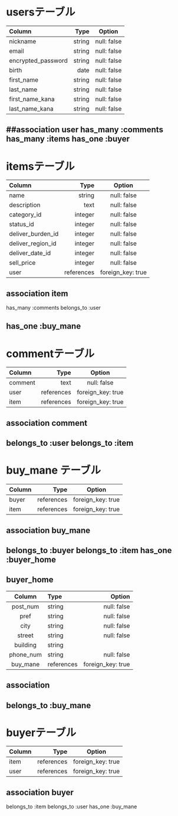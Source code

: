 # usersテーブル
| Column                    | Type        | Option            |
|:--------------------------|------------:|:-----------------:|
| nickname                  | string      | null: false       |
| email                     | string      | null: false       |
| encrypted_password        | string      | null: false       |
| birth                     | date        | null: false       |
| first_name                | string      | null: false       |
| last_name                 | string      | null: false       |
| first_name_kana           | string      | null: false       |
| last_name_kana            | string      | null: false       |
<!-- 新規登録のときはすべて同じテーブルに保存される -->
<!-- deviseのでの実装なのでdeviseが予め用意しているencrypted_passwordにする -->
<!-- 誕生日カラムはdate型で用意したほうが簡単。dateは年月日を１つで指定して取得できるから -->

##association user
has_many :comments
has_many :items
has_one :buyer
------------------------------------------------------

# itemsテーブル
| Column              | Type        | Option            |
|:--------------------|------------:|:-----------------:|
| name                | string      | null: false       |
| description         | text        | null: false       |
| category_id         | integer     | null: false       | 
| status_id           | integer     | null: false       |
| deliver_burden_id   | integer     | null: false       |
| deliver_region_id   | integer     | null: false       |
| deliver_date_id     | integer     | null: false       |
| sell_price          | integer     | null: false       |
| user                | references  | foreign_key: true |
<!-- アクティブハッシュを使うから_idをつけている -->
<!-- imageカラムは削除アクティブストレージ使うから -->
<!-- references型で描くときはカラム名の_idは不要 -->

## association item
has_many :comments
belongs_to :user

has_one :buy_mane
---------------------------------------------------------------



# commentテーブル
| Column     | Type        | Option           |
|:-----------|------------:|:----------------:|
| comment    | text        | null: false      |
| user       | references  | foreign_key: true|
| item       | references  | foreign_key: true|

<!-- references型で記述するときは_idは不要 -->

## association comment
belongs_to :user
belongs_to :item
----------------------------------------------------------

# buy_mane テーブル
| Column     | Type        | Option           |
|:-----------|------------:|:----------------:|
| buyer      | references  | foreign_key: true|
| item       | references  | foreign_key: true|

<!-- references型で記述するときは_idは不要 -->

## association buy_mane
belongs_to :buyer
belongs_to :item
has_one :buyer_home
----------------------------------------------------------

## buyer_home
| Column                   | Type                    | Option                  |
|:------------------------:|:------------------------|------------------------:|
| post_num                 | string                  | null: false             |
| pref                     | string                  | null: false             |
| city                     | string                  | null: false             |
| street                   | string                  | null: false             |
| building                 | string                  |                         |
| phone_num                | string                  | null: false             |
| buy_mane                 | references              | foreign_key: true       |

<!-- buyer_homeにbuy_maneの外部キーを参照するカラム必要 -->
<!-- post_numはハイフンが必要なことを考慮してstring型にする -->
<!-- phone_numは数字の文字列として実装するためstring型で実装 -->
## association
 
 belongs_to :buy_mane 
-------------------------------------------------------------- 



# buyerテーブル
| Column          | Type                    | Option                  |
|:----------------|------------------------:|:-----------------------:|
| item            | references              | foreign_key: true       |
| user            | references              | foreign_key: true       |
<!-- クレカの情報はセキュリティ観点から直接データベースに保存しない -->
<!-- references型で記述するときは_idは不要 -->
## association buyer
belongs_to :item
belongs_to :user
has_one :buy_mane

